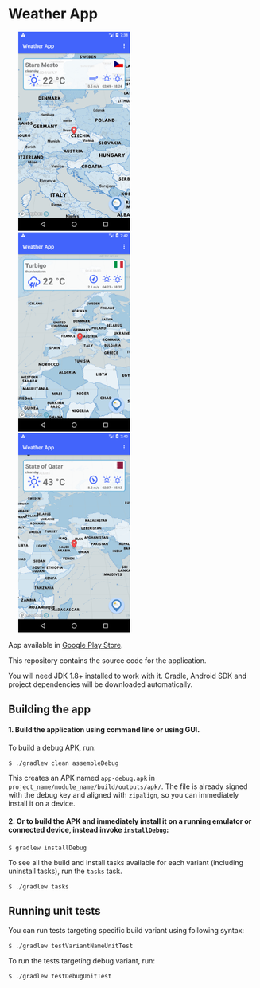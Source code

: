 # Weather App

<img hspace="20" height="400" src="github/screenshot_praha.png" alt="Screenshot of weather in Prague"/><img  hspace="20" height="400" src="github/screenshot_turbigo.png" alt="Screenshot of weather in Italy"/><img hspace="20" height="400" src="github/screenshot_qatar.png" alt="Screenshot of weather in Qatar"/>

App available in [Google Play Store](https://play.google.com/store/apps/details?id=org.kuska.spaceti.weatherapp).

This repository contains the source code for the application.

You will need JDK 1.8+ installed to work with it.
Gradle, Android SDK and project dependencies will be downloaded automatically.

## Building the app

#### 1. Build the application using command line or using GUI.

To build a debug APK, run:

```
$ ./gradlew clean assembleDebug
```
  
This creates an APK named `app-debug.apk` in `project_name/module_name/build/outputs/apk/`. The file is already signed with the debug key and aligned with `zipalign`, so you can immediately install it on a device.

#### 2. Or to build the APK and immediately install it on a running emulator or connected device, instead invoke `installDebug`:

```
$ gradlew installDebug
```

To see all the build and install tasks available for each variant (including uninstall tasks), run the `tasks` task.

```
$ ./gradlew tasks
```

## Running unit tests

You can run tests targeting specific build variant using following syntax:

```
$ ./gradlew testVariantNameUnitTest
```

To run the tests targeting debug variant, run:

```
$ ./gradlew testDebugUnitTest
```
